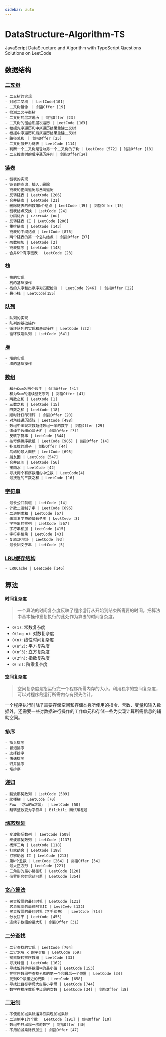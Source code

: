 ```yaml
---
sidebar: auto
---
```


# DataStructure-Algorithm-TS
JavaScript DataStructure and Algorithm with TypeScript
Questions Solutions on LeetCode

## 数据结构
### [二叉树](./ds/BinaryTree.md)
    - 二叉树的实现
    - 对称二叉树 ｜ LeetCode[101]
    - 二叉树镜像 ｜ 剑指Offer [19]
    - 检测二叉平衡树
    - 二叉树的层次遍历 | 剑指Offer [23]
    - 二叉树的锯齿形层次遍历 | LeetCode [103]
    - 根据先序遍历和中序遍历结果重建二叉树
    - 根据中序遍历和后序遍历结果重建二叉树
    - 路径总和 ｜ 剑指Offer [25]
    - 二叉树展开为链表 | LeetCode [114]
    - 判断一个二叉树是否为另一个二叉树的子树 | LeetCode [572] | 剑指Offer [18]
    - 二叉搜索树的后序遍历序列 | 剑指Offer[24]

### [链表](./ds/LinkList.md)
    - 链表的实现
    - 链表的查询，插入，删除
    - 链表的正向遍历与反向遍历
    - 反转链表 | LeetCode [206]
    - 合并链表 | LeetCode [21]
    - 删除链表的倒数第N个结点 | LeetCode [19] | 剑指Offer [15]
    - 链表结点交换 | LeetCode [24]
    - 分隔链表 | LeetCode [86]
    - 反转链表 II | LeetCode [206]
    - 重排链表 | LeetCode [143]
    - 链表的中间结点 | LeetCode [876]
    - 两个链表的第一个公共结点 | 剑指Offer [37]
    - 两数相加 | LeetCode [2]
    - 链表排序 | LeetCode [148]
    - 合并K个有序链表 | LeetCode [23]
### [栈](./ds/Stack.md)
    - 栈的实现
    - 栈的基础操作
    - 栈的入序和出序序列匹配检测 ｜ LeetCode [946] ｜ 剑指Offer [22]
    - 最小栈 | LeetCode[155]

### [队列](./ds/Queue.md)
    - 队列的实现
    - 队列的基础操作
    - 循环队列的实现和基础操作 | LeetCode [622]
    - 循环双端队列 | LeetCode [641]

### [堆](./ds/Heap.md)
    - 堆的实现
    - 堆的基础操作
### [数组](./ds/Array.md)
    - 和为Sum的两个数字 | 剑指Offer [41]
    - 和为Sum的连续整数序列 | 剑指Offer [41]
    - 两数之和 | LeetCode [1]
    - 三数之和 | LeetCode [15]
    - 四数之和 | LeetCode [18]
    - 顺时针打印矩阵 ｜ 剑指Offer [20]
    - 对角线遍历矩阵 | LeetCode [498]
    - 数组中出现次数超过数组一半的数字 | 剑指Offer [29]
    - 连续子数组的最大和 | 剑指Offer [31]
    - 反转字符串 | LeetCode [344]
    - 按奇偶排序数组 | LeetCode [905] | 剑指Offer [14]
    - 扑克牌的顺子 | 剑指Offer [44]
    - 岛屿的最大面积 | LeetCode [695]
    - 朋友圈 | LeetCode [547]
    - 合并区间 | LeetCode [56]
    - 接雨水 | LeetCode [42]
    - 寻找两个有序数组的中位数 | LeetCode[4]
    - 最接近的三数之和 | LeetCode [16]
    

### [字符串](./ds/String.md)
    - 最长公共前缀 | LeetCode [14]
    - 计数二进制子串 | LeetCode [696]
    - 二进制求和 | LeetCode [67]
    - 无重复字符的最长子串 | LeetCode [3]
    - 字符串的排列 | LeetCode [567]
    - 字符串相加 | LeetCode [415]
    - 字符串相乘 | LeetCode [43]
    - 复原IP地址 | LeetCode [93]
    - 最长回文子串 | LeetCode [5]

### [LRU缓存结构](./ds/LRUCache.md)
    - LRUCache | LeetCode [146]
## 算法

#### 时间复杂度

> 一个算法的时间复杂度反映了程序运行从开始到结束所需要的时间。把算法中基本操作重复执行的此处作为算法的时间复杂度。

- `O(1)`: 常数复杂度
- `O(log n)`: 对数复杂度
- `O(n)`: 线性时间复杂度
- `O(n^2)`: 平方复杂度
- `O(n^3)`: 立方复杂度
- `O(2^n)`: 指数复杂度
- `O(!n)`: 阶乘复杂度

#### 空间复杂度

> 空间复杂度是指运行完一个程序所需内存的大小。利用程序的空间复杂度，可以对程序的运行所需内存有预先估计。

一个程序执行时除了需要存储空间和存储本身所使用的指令、常数、变量和输入数据外，还需要一些对数据进行操作的工作单元和存储一些为实现计算所需信息的辅助空间。


### [排序](./al/Sort.md)
    - 插入排序  
    - 冒泡排序
    - 选择排序
    - 快速排序
    - 归并排序
    - 堆排序

### [递归](./al/Recursion.md)
    - 斐波那契数列 | LeetCode [509]
    - 爬楼梯 | LeetCode [70]
    - Pow 「求x的n次幂」 | LeetCode [50]
    - 翻转整数变为字符串 | Bilibili 面试编程题

### [动态规划](./al/DynamicProgramming.md)
    - 斐波那契数列 ｜ LeetCode [509]
    - 泰波那契数列 | LeetCode [1137]
    - 杨辉三角 | LeetCode [118]
    - 打家劫舍 | LeetCode [198]
    - 打家劫舍 II | LeetCode [213]
    - 第N个丑数 | LeetCode [264] | 剑指Offer [34]
    - 最大正方形 | LeetCode [221]
    - 三角形的最小路径和 | LeetCode [120]
    - 俄罗斯套娃信封问题 | LeetCode [354]
    
### [贪心算法](./al/GreedAlgorithm.md)
    - 买卖股票的最佳时机 | LeetCode [121]
    - 买卖股票的最佳时机II | LeetCode [122]
    - 买卖股票的最佳时机（含手续费） | LeetCode [714]
    - 分发饼干 | LeetCode [455]
    - 连续子数组的最大和 | 剑指Offer [31]
### [二分查找](./al/Search.md)
    - 二分查找的实现 | LeetCode [704]
    - 二分求解`x`的平方根 | LeetCode [69]
    - 搜索旋转排序数组 | LeetCode [33]
    - 寻找峰值 | LeetCode [162]
    - 寻找旋转排序数组中的最小值 | LeetCode [153]
    - 在排序数组中查找元素的第一个和最后一个位置 | LeetCode [34]
    - 找到K个最接近的元素 | LeetCode [658]
    - 寻找比目标字母大的最小字母 | LeetCode [744]
    - 数字在排序数组中出现的次数 | LeetCode [34] | 剑指Offer [38]
### [二进制](./Binary.md)
    - 不使用加减乘除运算符实现加减乘除 
    - 二进制中1的个数 | LeetCode [191] | 剑指Offer [10]
    - 数组中只出现一次的数字 | 剑指Offer [40]
    - 不用加减乘除做加法 | 剑指Offer [47]